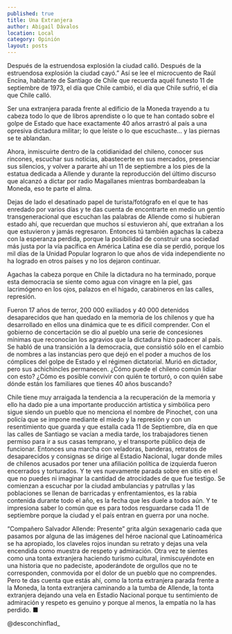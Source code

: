 ```yaml
---
published: true
title: Una Extranjera
author: Abigaíl Dávalos
location: Local
category: Opinión
layout: posts
---
```


Después de la estruendosa explosión la ciudad calló. Después de la estruendosa explosión la ciudad cayó.” Así se lee el microcuento de Raúl Encina, habitante de Santiago de Chile que recuerda aquél funesto 11 de septiembre de 1973, el día que Chile cambió, el día que Chile sufrió, el día que Chile calló.

Ser una extranjera parada frente al edificio de la Moneda trayendo a tu cabeza todo lo que de libros aprendiste o lo que te han contado sobre el golpe de Estado que hace exactamente 40 años arrastró al país a una opresiva dictadura militar; lo que leíste o lo que escuchaste… y las piernas se te ablandan. 

Ahora, inmiscuirte dentro de la cotidianidad del chileno, conocer sus rincones, escuchar sus noticias, abastecerte en sus mercados, presenciar sus silencios, y volver a pararte ahí un 11 de septiembre a los pies de la estatua dedicada a Allende y durante la reproducción del último discurso que alcanzó a dictar por radio Magallanes mientras bombardeaban la Moneda,  eso te parte el alma. 

Dejas de lado el desatinado papel de turista/fotógrafo en el que te has enredado por varios días y te das cuenta de encontrarte en medio un gentío transgeneracional que escuchan las palabras de Allende como si hubieran estado ahí, que recuerdan que muchos sí estuvieron ahí, que extrañan a los que estuvieron y jamás regresaron. Entonces tú también agachas la cabeza con la esperanza perdida, porque la posibilidad de construir una sociedad más justa por la vía pacífica en América Latina ese día se perdió, porque los mil días de la Unidad Popular lograron lo que años de vida independiente no ha logrado en otros países y no los dejaron continuar. 

Agachas la cabeza porque en Chile la dictadura no ha terminado, porque esta democracia se siente como agua con vinagre en la piel, gas lacrimógeno en los ojos, palazos en el hígado, carabineros en las calles, represión. 

Fueron 17 años de terror, 200 000 exiliados y 40 000 detenidos desaparecidos que han quedado en la memoria de los chilenos y que ha desarrollado en ellos una dinámica que te es difícil comprender. Con el gobierno de concertación se dio al pueblo una serie de concesiones mínimas que reconocían los agravios que la dictadura hizo padecer al país. Se habló de una transición a la democracia,  que consistió sólo en el cambio de nombres a las instancias pero que dejó en el poder a muchos de los cómplices del golpe de Estado y el régimen dictatorial. Murió en dictador, pero sus achichincles permanecen. ¿Cómo puede el chileno común lidiar con esto? ¿Cómo es posible convivir con quién te torturó, o con quién sabe dónde están los familiares que tienes 40 años buscando?

Chile tiene muy arraigada la tendencia a la recuperación de la memoria y ello ha dado pie a una importante producción artística y simbólica pero sigue siendo un pueblo que no menciona el nombre de Pinochet, con una policía que se impone mediante el miedo y la represión y con un resentimiento que guarda y que estalla cada 11 de Septiembre, día en que las calles de Santiago se vacían a media tarde, los trabajadores tienen permiso para ir a sus casas temprano, y el transporte público deja de funcionar. Entonces una marcha con veladoras, banderas, retratos de desaparecidos y consignas se dirige al Estadio Nacional, lugar donde miles de chilenos acusados por tener una afiliación política de izquierda fueron encerrados y torturados. Y te ves nuevamente parada sobre en sitio en el que no puedes ni imaginar la cantidad de atrocidades de que fue testigo. Se comienzan a escuchar por la ciudad ambulancias y patrullas y las poblaciones se llenan de barricadas y enfrentamientos, es la rabia contenida durante todo el año, es la fecha que les duele a todos aún. Y te impresiona saber lo común que es para todos resguardarse cada 11 de septiembre porque la ciudad y el país
entran en guerra por una noche. 

“Compañero Salvador Allende: Presente” grita algún sexagenario cada que pasamos por alguna de las imágenes del héroe nacional que Latinoamérica se ha apropiado, los claveles rojos inundan su retrato y dejas una vela encendida como muestra de respeto y admiración. Otra vez te sientes como una tonta extranjera haciendo turismo cultural, inmiscuyéndote en una historia que no padeciste, apoderándote de orgullos que no te corresponden, conmovida por el dolor de un pueblo que no comprendes. Pero te das cuenta que estás ahí, como la tonta extranjera parada frente a la Moneda, la tonta extranjera caminando a la tumba de Allende, la tonta extranjera dejando una vela en Estadio Nacional porque tu sentimiento de admiración y respeto es genuino y porque al menos, la empatía no la has perdido. ■


@desconchinflad_
